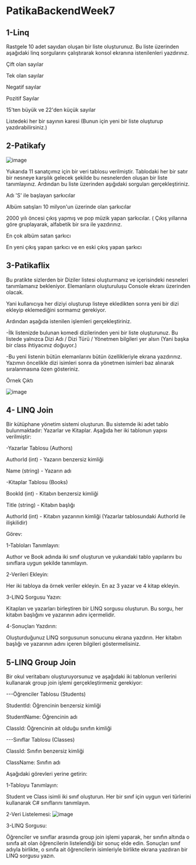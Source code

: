 # PatikaBackendWeek7

1-Linq
-------------------
Rastgele 10 adet sayıdan oluşan bir liste oluşturunuz. Bu liste üzerinden aşağıdaki linq sorgularını çalıştırarak konsol ekranına istenilenleri yazdırınız.

Çift olan sayılar

Tek olan sayılar

Negatif sayılar

Pozitif Sayılar

15'ten büyük ve 22'den küçük sayılar

Listedeki her bir sayının karesi (Bunun için yeni bir liste oluşturup yazdırabilirsiniz.)

2-Patikafy
-------------------
![image](https://github.com/user-attachments/assets/76ca947a-299c-4d6b-a54a-4da413d85834)

Yukarıda 11 sanatçımız için bir veri tablosu verilmiştir. Tablodaki her bir satır bir nesneye karşılık gelecek şekilde bu nesnelerden oluşan bir liste tanımlayınız. Ardından bu liste üzerinden aşığıdaki sorguları gerçekleştiriniz.

Adı 'S' ile başlayan şarkıcılar

Albüm satışları 10 milyon'un üzerinde olan şarkıcılar

2000 yılı öncesi çıkış yapmış ve pop müzik yapan şarkıcılar. ( Çıkış yıllarına göre gruplayarak, alfabetik bir sıra ile yazdırınız.

En çok albüm satan şarkıcı

En yeni çıkış yapan şarkıcı ve en eski çıkış yapan şarkıcı

3-Patikaflix
-------------------
Bu pratikte sizlerden bir Diziler listesi oluşturmanız ve içerisindeki nesneleri tanımlamanız bekleniyor. Elemanların oluşturuluşu Console ekranı üzerinden olacak.

Yani kullanıcıya her diziyi oluşturup listeye ekledikten sonra yeni bir dizi ekleyip eklemediğini sormamız gerekiyor.

Ardından aşağıda istenilen işlemleri gerçekleştiriniz.

-İlk listenizde bulunan komedi dizilerinden yeni bir liste oluşturunuz. Bu listede yalnızca Dizi Adı / Dizi Türü / Yönetmen bilgileri yer alsın (Yani başka bir class ihtiyacınız doğuyor.)

-Bu yeni listenin bütün elemanlarını bütün özellikleriyle ekrana yazdırınız. Yazımın öncelikle dizi isimleri sonra da yönetmen isimleri baz alınarak sıralanmasına özen gösteriniz.

Örnek Çıktı

![image](https://github.com/user-attachments/assets/774e4241-3842-4b40-b78c-9194ece59d0d)

4- LINQ Join
-------------------
Bir kütüphane yönetim sistemi oluşturun. Bu sistemde iki adet tablo bulunmaktadır: Yazarlar ve Kitaplar. 
Aşağıda her iki tablonun yapısı verilmiştir:

-Yazarlar Tablosu (Authors)

AuthorId (int) - Yazarın benzersiz kimliği

Name (string) - Yazarın adı

-Kitaplar Tablosu (Books)

BookId (int) - Kitabın benzersiz kimliği

Title (string) - Kitabın başlığı

AuthorId (int) - Kitabın yazarının kimliği (Yazarlar tablosundaki AuthorId ile ilişkilidir)

Görev:

1-Tabloları Tanımlayın:

Author ve Book adında iki sınıf oluşturun ve yukarıdaki tablo yapılarını bu sınıflara uygun şekilde tanımlayın.

2-Verileri Ekleyin:

Her iki tabloya da örnek veriler ekleyin. En az 3 yazar ve 4 kitap ekleyin.

3-LINQ Sorgusu Yazın:

Kitapları ve yazarları birleştiren bir LINQ sorgusu oluşturun. Bu sorgu, her kitabın başlığını ve yazarının adını içermelidir.

4-Sonuçları Yazdırın:

Oluşturduğunuz LINQ sorgusunun sonucunu ekrana yazdırın. Her kitabın başlığı ve yazarının adını içeren bilgileri göstermelisiniz.

5-LINQ Group Join
-------------------
Bir okul veritabanı oluşturuyorsunuz ve aşağıdaki iki tablonun verilerini kullanarak group join işlemi gerçekleştirmeniz gerekiyor:

---Öğrenciler Tablosu (Students)

StudentId: Öğrencinin benzersiz kimliği

StudentName: Öğrencinin adı

ClassId: Öğrencinin ait olduğu sınıfın kimliği

---Sınıflar Tablosu (Classes)

ClassId: Sınıfın benzersiz kimliği

ClassName: Sınıfın adı

Aşağıdaki görevleri yerine getirin:

1-Tabloyu Tanımlayın:

Student ve Class isimli iki sınıf oluşturun. Her bir sınıf için uygun veri türlerini kullanarak C# sınıflarını tanımlayın.

2-Veri Listelemesi:
![image](https://github.com/user-attachments/assets/5375a775-eed1-42d0-95d5-182160ee4bda)

3-LINQ Sorgusu:

Öğrenciler ve sınıflar arasında group join işlemi yaparak, her sınıfın altında o sınıfa ait olan öğrencilerin listelendiği bir sonuç elde edin. Sonuçları sınıf adıyla birlikte, o sınıfa ait öğrencilerin isimleriyle birlikte ekrana yazdıran bir LINQ sorgusu yazın.

